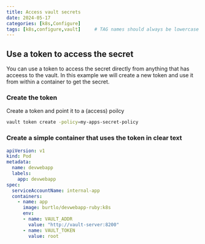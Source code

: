 ```yaml
---
title: Access vault secrets
date: 2024-05-17
categories: [k8s,Configure]
tags: [k8s,configure,vault]     # TAG names should always be lowercase
---
```


## Use a token to access the secret

You can use a token to access the secret directly from anything that has acceess to the vault. In this example we will create a new token and use it from within a container to get the secret.

### Create the token

Create a token and point it to a (access) poilcy

```bash
vault token create -policy=my-apps-secret-policy
```


### Create a simple container that uses the token in clear text

```yaml
apiVersion: v1
kind: Pod
metadata:
  name: devwebapp
  labels:
    app: devwebapp
spec:
  serviceAccountName: internal-app
  containers:
    - name: app
      image: burtlo/devwebapp-ruby:k8s
      env:
      - name: VAULT_ADDR
        value: "http://vault-server:8200"
      - name: VAULT_TOKEN
        value: root
```
